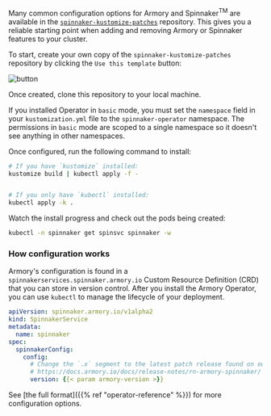 <!-- this file does not contain H2 etc headings
Hugo does not render headings in included files
-->
Many common configuration options for Armory and Spinnaker<sup>TM</sup> are available in the [`spinnaker-kustomize-patches`](https://github.com/armory/spinnaker-kustomize-patches) repository. This gives you a reliable starting point when adding and removing Armory or Spinnaker features to your cluster.

To start, create your own copy of the `spinnaker-kustomize-patches` repository
by clicking the `Use this template` button:

![button](/images/kustomize-patches-repo-clone.png)

Once created, clone this repository to your local machine.

If you installed Operator in `basic` mode, you must set the `namespace` field
in your `kustomization.yml` file to the `spinnaker-operator` namespace.  The
permissions in `basic` mode are scoped to a single namespace so it doesn't see
anything in other namespaces.

Once configured, run the following command to install:

```bash
# If you have `kustomize` installed:
kustomize build | kubectl apply -f -


# If you only have `kubectl` installed:
kubectl apply -k .
```

Watch the install progress and check out the pods being created:

```bash
kubectl -n spinnaker get spinsvc spinnaker -w
```

### How configuration works

Armory's configuration is found in a `spinnakerservices.spinnaker.armory.io`
Custom Resource Definition (CRD) that you can store in version control. After
you install the Armory Operator, you can use `kubectl` to manage the lifecycle
of your deployment.

```yaml
apiVersion: spinnaker.armory.io/v1alpha2
kind: SpinnakerService
metadata:
  name: spinnaker
spec:
  spinnakerConfig:
    config:
      # Change the `.x` segment to the latest patch release found on our website:
      # https://docs.armory.io/docs/release-notes/rn-armory-spinnaker/
      version: {{< param armory-version >}}
```

See [the full format]({{% ref "operator-reference" %}}) for more configuration
options.
